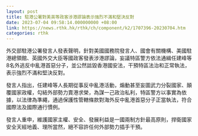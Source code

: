 ```yaml
---
layout: post
title: 駐港公署對美英等政客涉港謬論表示強烈不滿和堅決反對
date: 2023-07-04 09:58:14.000000000 +08:00
link: https://news.rthk.hk/rthk/ch/component/k2/1707396-20230704.htm
categories: rthk
---
```


外交部駐港公署發言人發表聲明，針對美國國務院發言人、國會有關機構、美國駐港總領館、英國外交大臣等國政客發表涉港謬論，妄議特區警方依法通緝任建峰等8名外逃反中亂港首惡分子，並公然詆毀香港國安法，干預特區法治和正常執法，表示強烈不滿和堅決反對。

發言人指出，任建峰等人長期從事反中亂港活動，煽動甚至妄圖武力分裂國家、顛覆國家政權，勾結外部勢力賣港求榮，為謀一己政治私利，特區警方以事實為依據，以法律為準繩，通過保護性管轄條款對海外反中亂港首惡分子正當執法，符合國際法及國際通行慣例。

發言人重申，維護國家主權、安全、發展利益是一國兩制方針最高原則，捍衛國家安全天經地義、理所當然，絕不容許任何外部勢力插手干預。
